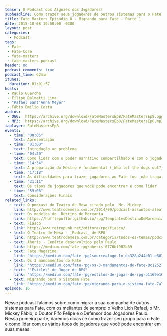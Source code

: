 ```yaml
---
teaser: O Podcast dos Algozes dos Jogadores!
subheadline: Como trazer seus jogadores de outros sistemas para o Fate
title: Fate Masters Episódio 8 - Migrando para Fate - Parte 1
date: 2015-10-08 19:50:00 -0300
layout: post
categories:
  - Podcast
tags:
 - Fate
 - Fate-Core
 - fate-masters
 - fate-masters-podcast
header: no
podcast_comments: true 
podcast_time: 62min
itunes:
  duration: 01:01:57
hosts:
 - Paulo Guerche
 - Filipe Dalmatti Lima
 - "Rafael Sant'Anna Meyer"
 - Fábio Emilio Costa
audios:
 - OGG:  https://archive.org/download/FateMastersEp8/FateMastersEp8.ogg
 - MP3:  https://archive.org/download/FateMastersEp8/FateMastersEp8.mp3
iaplayer: FateMastersEp8
events: 
  - time: "00:05"
    text: Apresentação
  - time: "01:00"
    text: Introdução ao problema
  - time: "04:20"
    text: Como lidar com o poder narrativo compartilhado e com o jogador _Eu Bato_
  - time: "14:34"
    text: A preparação do Mestre é fundamental (_Who let the dogs out?_)
  - time: "17:18"
    text: As dificuldades para trazer jogadores ao Fate (ou _não traga as coisas dos sistemas antigos_)
  - time: "21:11"
    text: Os tipos de jogadores que você pode encontrar e como lidar
  - time: "59:06"
    text: Considerações Finais
related_links:
  - text: O podcast do Teatro de Mesa citado pelo _Mr. Mickey_
    link: http://www.teatrodemesa.com.br/2014/09/podcast-assuntos-aleatorios-06-criacao-de-personagens/
  - text: Os modelos do _Destino de Moreania_
    link: https://hufflepuffbr.github.io/rpg/TemplatesDestinoDeMoreania/
  - text: Fiasco
    link: http://www.retropunk.net/editora/rpg/fiasco/
  - text: O Teatro de Mesa - _Podcast_ de RPG
    link: http://www.teatrodemesa.com.br/categoria/todos-os-temas/podcast/
  - text: Aheris - Cenário desenvolvido pelo Paulo
    link: https://medium.com/fate-rpg/aheris-6776bf982b39
  - text: Fate Magazine
    link: "https://medium.com/fate-rpg?source=logo-lo_ec328a244e01-e6030c638b01"
  - text: Os 3 mandamentos do Fate
    link: "https://medium.com/fate-rpg/os-3-mandamentos-do-fate-8c12527a8d87?source=latest---------17"
  - text: "'Estilos' de Jogar de RPG"
    link: "https://medium.com/fate-rpg/estilos-de-jogar-de-rpg-b1169e16d190?source=latest---------19"
  - text: Migrando para o Sistema Fate
    link: "https://medium.com/fate-rpg/migrando-para-o-sistema-fate-7a79e27c2f4d?source=latest---------22"
episode: 16
---
```


Nesse  podcast falamos  sobre como  migrar  a sua  campanha de  outros
sistemas para Fate, com os meliantes de sempre: o Velho Lich Rafael, o
Mr. Mickey  Fábio, o  Doutor Fifo  Felipe e  o Defensor  dos Jogadores
Paulo.  Nessa primeira  parte, daremos dicas de como  trazer seu grupo
para o  Fate e como  lidar com os vários  tipos de jogadores  que você
pode encontrar em suas mesas.
